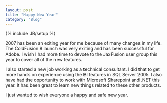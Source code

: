 ```yaml
---
layout: post
title: "Happy New Year"
category: "Blog"
---
```

{% include JB/setup %}

2007 has been an exiting year for me because of many changes in my life. The ColdFusion 8 launch was very exiting and has been successful for Adobe. I wish I had more time to devote to the JaxFusion user group this year to cover all of the new features.

I also started a new job working as a technical consultant. I did that to get more hands on experience using the BI features in SQL Server 2005\. I also have had the opportunity to work with Microsoft Sharepoint and .NET this year. It has been great to learn new things related to these other products. 

I just wanted to wish everyone a happy and safe new year.